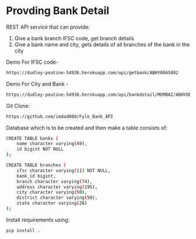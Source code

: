  
 Provding Bank Detail
===================
REST API service that can provide:

1. Give a bank branch IFSC code, get branch details
2. Give a bank name and city, gets details of all branches of the bank in the city


Demo For IFSC code- 
```bash
https://dudley-poutine-54936.herokuapp.com/api/getbank/ABHY0065002 
```
Demo For City and Bank - 
```bash
https://dudley-poutine-54936.herokuapp.com/api/bankdetail/MUMBAI/ABHYUDAYA%20COOPERATIVE%20BANK%20LIMITED
```

Git Clone:
```bash
https://github.com/imdad000/Fyle_Bank_API
```

Database which is to be created and then make a table consists of:
```bash
CREATE TABLE banks (
    name character varying(49),
    id bigint NOT NULL
);

CREATE TABLE branches (
    ifsc character varying(11) NOT NULL,
    bank_id bigint,
    branch character varying(74),
    address character varying(195),
    city character varying(50),
    district character varying(50),
    state character varying(26)
);
```
Install requirements using:
```bash
pip install .
```
